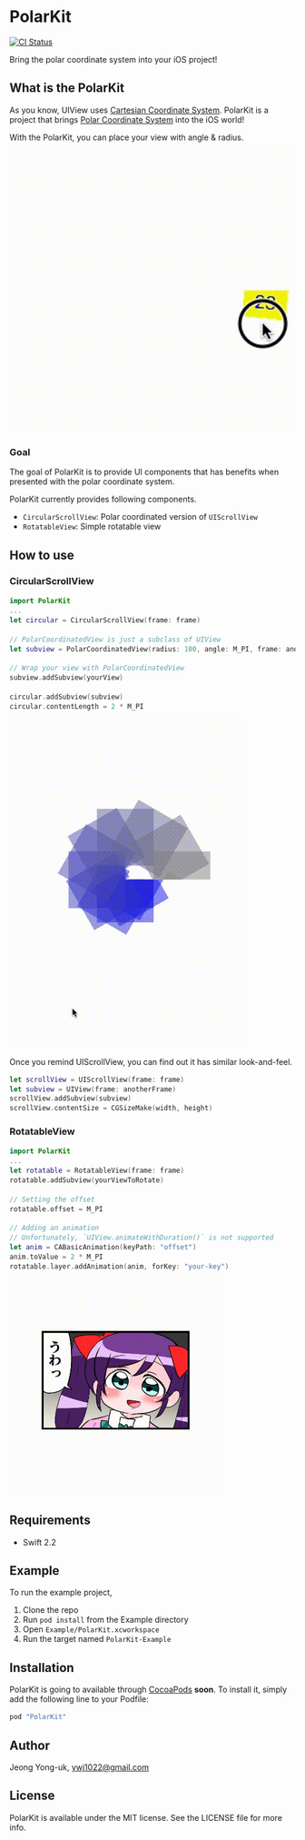 # PolarKit

[![CI Status](https://travis-ci.org/alldne/PolarKit.svg?branch=master)](https://travis-ci.org/alldne/PolarKit)

Bring the polar coordinate system into your iOS project!

## What is the PolarKit
As you know, UIView uses [Cartesian Coordinate System](https://en.wikipedia.org/wiki/Cartesian_coordinate_system).
PolarKit is a project that brings [Polar Coordinate System](https://en.wikipedia.org/wiki/Polar_coordinate_system) into the iOS world!

With the PolarKit, you can place your view with angle & radius.

![CircularScrollView](Screenshots/CircularScrollView.gif)

### Goal
The goal of PolarKit is to provide UI components that has benefits when presented with the polar coordinate system.

PolarKit currently provides following components.
- `CircularScrollView`: Polar coordinated version of `UIScrollView`
- `RotatableView`: Simple rotatable view

## How to use
### CircularScrollView
```swift
import PolarKit
...
let circular = CircularScrollView(frame: frame)

// PolarCoordinatedView is just a subclass of UIView
let subview = PolarCoordinatedView(radius: 100, angle: M_PI, frame: anotherFrame)

// Wrap your view with PolarCoordinatedView
subview.addSubview(yourView)

circular.addSubview(subview)
circular.contentLength = 2 * M_PI
```
![CircularScrollView2](Screenshots/CircularScrollView2.gif)

Once you remind UIScrollView, you can find out it has similar look-and-feel.

```swift
let scrollView = UIScrollView(frame: frame)
let subview = UIView(frame: anotherFrame)
scrollView.addSubview(subview)
scrollView.contentSize = CGSizeMake(width, height)
```

### RotatableView
```swift
import PolarKit
...
let rotatable = RotatableView(frame: frame)
rotatable.addSubview(yourViewToRotate)

// Setting the offset
rotatable.offset = M_PI

// Adding an animation
// Unfortunately, `UIView.animateWithDuration()` is not supported
let anim = CABasicAnimation(keyPath: "offset")
anim.toValue = 2 * M_PI
rotatable.layer.addAnimation(anim, forKey: "your-key")
```

![RotatableView](Screenshots/RotatableView.gif)

## Requirements

- Swift 2.2

## Example

To run the example project,

1. Clone the repo
1. Run `pod install` from the Example directory
1. Open `Example/PolarKit.xcworkspace`
1. Run the target named `PolarKit-Example`

## Installation

PolarKit is going to available through [CocoaPods](http://cocoapods.org) **soon**. To install
it, simply add the following line to your Podfile:

```ruby
pod "PolarKit"
```

## Author

Jeong Yong-uk, ywj1022@gmail.com

## License

PolarKit is available under the MIT license. See the LICENSE file for more info.
